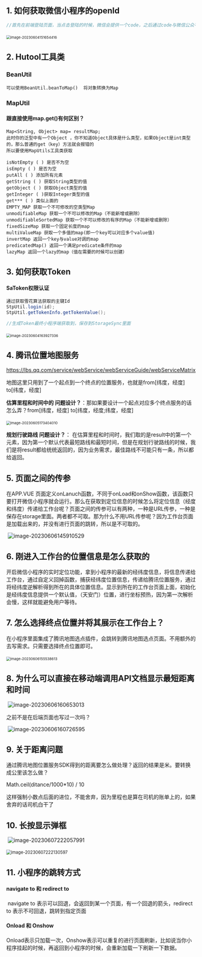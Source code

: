 ## 1.	如何获取微信小程序的openId

```java
//首先在前端登陆页面，当点击登陆的时候，微信会提供一个code，之后通过code与微信公众平台注册的AppId和密钥，发送给微信服务器，微信服务器会解析生成OpenID

```

​	<img src="代驾笔记.assets/image-20230604151654416.png" alt="image-20230604151654416" style="zoom:67%;" />

## 2.	Hutool工具类

### BeanUtil

```
可以使用BeanUtil.beanToMap()  将对象转换为Map
```

### MapUtil

#### 跟直接使用map.get()有何区别？

```
Map<String, Object> map= resultMap;
此时你的泛型中有一个Object ，你不知道Object具体是什么类型，如果Object是int类型的，那么普通的get（key）方法就会报错的
所以要使用MapUtils工具类获取
```

```
isNotEmpty ( ) 是否不为空
isEmpty ( ) 是否为空
putAll ( ) 添加所有元素
getString ( ) 获取String类型的值
getObject ( ) 获取Object类型的值
getInteger ( )获取Integer类型的值
get*** ( ) 类似上面的
EMPTY_MAP 获取一个不可修改的空类型Map
unmodifiableMap 获取一个不可以修改的Map（不能新增或删除）
unmodifiableSortedMap 获取一个不可以修改的有序的Map（不能新增或删除）
fixedSizeMap 获取一个固定长度的map
multiValueMap 获取一个多值的map(即一个key可以对应多个value值)
invertMap 返回一个key与value对调的map
predicatedMap() 返回一个满足predicate条件的map
lazyMap 返回一个lazy的map（值在需要的时候可以创建）
```

## 3.	如何获取Token

#### SaToken权限认证

```java
通过获取雪花算法获取的主键Id
StpUtil.login(id);
StpUtil.getTokenInfo.getTokenValue();

//生成Token最终小程序端获取到，保存到StorageSync里面
```

​	<img src="代驾笔记.assets/image-20230604163927336.png" alt="image-20230604163927336" style="zoom:67%;" />

## 4.	腾讯位置地图服务

https://lbs.qq.com/service/webService/webServiceGuide/webServiceMatrix

地图这里只用到了一个起点到一个终点的位置服务，也就是from[纬度，经度] 	 to[纬度，经度]

**估算里程和时间中的	问题设计？**：那如果要设计一个起点对应多个终点服务的话怎么弄？from[纬度，经度]		 to[纬度，经度;纬度，经度]

​	<img src="代驾笔记.assets/image-20230605173404010.png" alt="image-20230605173404010" style="zoom: 67%;" />

**规划行驶路线	问题设计？**：	在估算里程和时间时，我们取的是result中的第一个元素，因为第一个默认代表最短路线和最短时间，但是在规划行驶路线的时候，我们是将result都给统统返回的，因为业务需求，最佳路线不可能只有一条，所以都给返回。

## 5.	页面之间的传参

在APP.VUE	页面定义onLanuch函数，不同于onLoad和onShow函数，该函数只要打开微信小程序就会运行。那么在获取到定位信息的时候怎么将定位信息（经度和纬度）传递给工作台呢？页面之间的传参可以有两种，一种是URL传参，一种是保存在storage里面。两者都不可取。那为什么不用URL传参呢？因为工作台页面是加载出来的，并没有进行页面的跳转，所以是不可取的。

​	![image-20230606145910529](代驾笔记.assets/image-20230606145910529.png)

## 6.	刚进入工作台的位置信息是怎么获取的

开启微信小程序的实时定位功能，拿到小程序的最新的经纬度信息，将信息传递给工作台，通过自定义回掉函数，捕获经纬度位置信息，传递给腾讯位置服务，通过将经纬度逆解析得到所在的具体位置信息。显示到所在的工作台页面上面，初始化是经纬度信息提供一个默认值，（天安门）位置，进行坐标预热，因为第一次解析会慢，这样就能避免用户等待。

## 7.	怎么选择终点位置并将其展示在工作台上？

在小程序里面集成了腾讯地图选点插件，会跳转到腾讯地图选点页面。不用额外的去写需求。只需要选择终点位置即可。

​	<img src="代驾笔记.assets/image-20230606155538613.png" alt="image-20230606155538613" style="zoom: 67%;" />

## 8.	为什么可以直接在移动端调用API文档显示最短距离和时间

​	![image-20230606160653013](代驾笔记.assets/image-20230606160653013.png)

之前不是在后端页面也写过一次吗？

​	![image-20230606160726595](代驾笔记.assets/image-20230606160726595.png)

## 9.	关于距离问题

通过腾讯地图位置服务SDK得到的距离要怎么做处理？返回的结果是米。要转换成公里该怎么做？

Math.ceil(ditance/1000*10) / 10

这样强制小数点后面的进位，不能舍弃，因为里程也是算在司机的账单上的，如果舍弃的话司机白干了

## 10.	长按显示弹框

​	![image-20230607222057991](代驾笔记.assets/image-20230607222057991.png)

​	<img src="代驾笔记.assets/image-20230607222130597.png" alt="image-20230607222130597" style="zoom:80%;" />

## 11.	小程序的跳转方式

#### 	navigate to 和 redirect to 

​	navigate to 表示可以回退，会返回到某一个页面，有一个回退的箭头，redirect to 表示不可回退，跳转到指定页面

#### 	Onload 和 Onshow

​	Onload表示只加载一次，Onshow表示可以重复的进行页面刷新，比如说当你小程序挂起的时候，再返回到小程序的时候，会重新加载一下刷新一下数据。